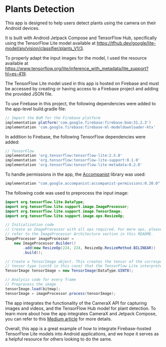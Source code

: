 # Plants Detection

This app is designed to help users detect plants using the camera on their Android devices. 

It is built with Android Jetpack Compose and TensorFlow Hub, specifically using the TensorFlow Lite model available at 
https://tfhub.dev/google/lite-model/aiy/vision/classifier/plants_V1/3.

To properly adapt the input images for the model, I used the resource available at 
https://www.tensorflow.org/lite/inference_with_metadata/lite_support?hl=es-419. 

 The TensorFlow Lite model used in this app is hosted on Firebase and must be accessed by creating or having access to a Firebase project and adding the provided JSON file.

To use Firebase in this project, the following dependencies were added to the app-level build.gradle file:
```gradle
// Import the BoM for the Firebase platform
implementation platform('com.google.firebase:firebase-bom:31.2.3')
implementation 'com.google.firebase:firebase-ml-modeldownloader-ktx'
```

In addition to Firebase, the following TensorFlow dependencies were added:
```gradle
// TensorFlow
implementation 'org.tensorflow:tensorflow-lite:2.5.0'
implementation 'org.tensorflow:tensorflow-lite-support:0.1.0'
implementation 'org.tensorflow:tensorflow-lite-metadata:0.2.0'
```

To handle permissions in the app, the [Accompanist](https://google.github.io/accompanist/permissions/) library was used:
```gradle
implementation "com.google.accompanist:accompanist-permissions:0.30.0"
```

The following code was used to preprocess the input image:
```java
import org.tensorflow.lite.DataType;
import org.tensorflow.lite.support.image.ImageProcessor;
import org.tensorflow.lite.support.image.TensorImage;
import org.tensorflow.lite.support.image.ops.ResizeOp;

// Initialization code
// Create an ImageProcessor with all ops required. For more ops, please
// refer to the ImageProcessor Architecture section in this README.
ImageProcessor imageProcessor =
    new ImageProcessor.Builder()
        .add(new ResizeOp(224, 224, ResizeOp.ResizeMethod.BILINEAR))
        .build();

// Create a TensorImage object. This creates the tensor of the corresponding
// tensor type (uint8 in this case) that the TensorFlow Lite interpreter needs.
TensorImage tensorImage = new TensorImage(DataType.UINT8);

// Analysis code for every frame
// Preprocess the image
tensorImage.load(bitmap);
tensorImage = imageProcessor.process(tensorImage);
```

The app integrates the functionality of the CameraX API for capturing images and videos, and the TensorFlow Hub model for plant detection. 
To learn more about how the app integrates CameraX and Jetpack Compose, you can refer to this [Medium article](https://engineering.premise.com/video-capture-with-camerax-and-jetpack-compose-2e1425847ae3) for more details.

Overall, this app is a great example of how to integrate Firebase-hosted TensorFlow Lite models into Android applications, and we hope it serves as a helpful resource for others looking to do the same.
